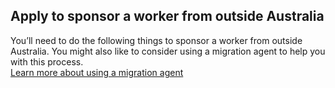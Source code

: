## Apply to sponsor a worker from outside Australia

You’ll need to do the following things to sponsor a worker from outside Australia. You might also like to consider using a migration agent to help you with this process.<br />[Learn more about using a migration agent](#)
